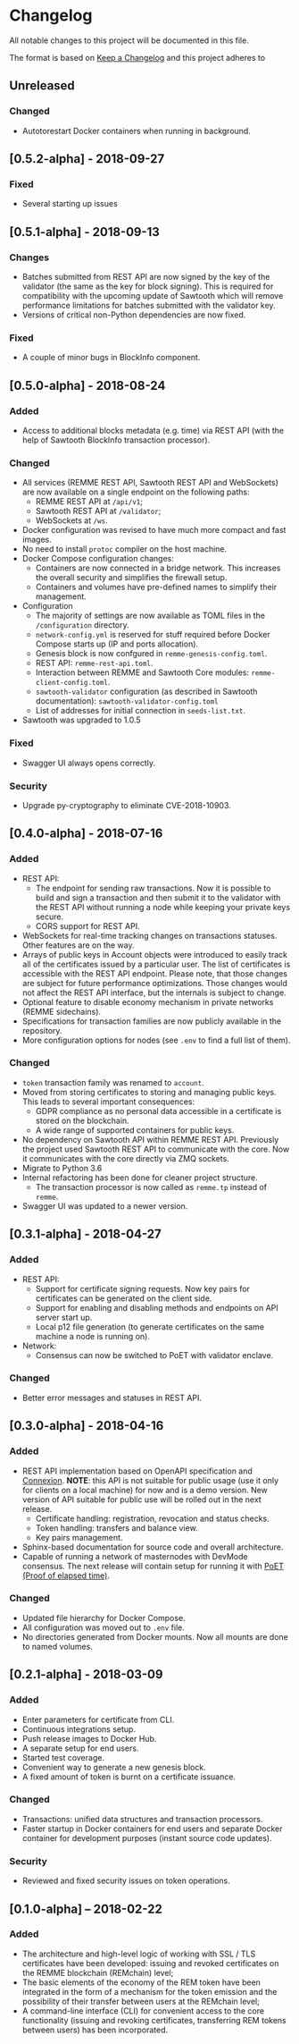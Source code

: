 # Changelog
All notable changes to this project will be documented in this file.

The format is based on [Keep a Changelog](http://keepachangelog.com/en/1.0.0/)
and this project adheres to

## Unreleased
### Changed
- Autotorestart Docker containers when running in background.

## [0.5.2-alpha] - 2018-09-27
### Fixed
- Several starting up issues

## [0.5.1-alpha] - 2018-09-13
### Changes
- Batches submitted from REST API are now signed by the key of the validator (the same as the key for
  block signing). This is required for compatibility with the upcoming update of Sawtooth which will
  remove performance limitations for batches submitted with the validator key.
- Versions of critical non-Python dependencies are now fixed.
### Fixed
- A couple of minor bugs in BlockInfo component.

## [0.5.0-alpha] - 2018-08-24
### Added
- Access to additional blocks metadata (e.g. time) via REST API (with the help of Sawtooth BlockInfo transaction
  processor).
### Changed
- All services (REMME REST API, Sawtooth REST API and WebSockets) are now available on a single endpoint on the
  following paths:
  - REMME REST API at `/api/v1`;
  - Sawtooth REST API at `/validator`;
  - WebSockets at `/ws`.
- Docker configuration was revised to have much more compact and fast images.
- No need to install `protoc` compiler on the host machine.
- Docker Compose configuration changes:
  - Containers are now connected in a bridge network. This increases the overall security and simplifies the
    firewall setup.
  - Containers and volumes have pre-defined names to simplify their management.
- Configuration
  - The majority of settings are now available as TOML files in the `/configuration` directory.
  - `network-config.yml` is reserved for stuff required before Docker Compose starts up (IP and ports allocation).
  - Genesis block is now confgured in `remme-genesis-config.toml`.
  - REST API: `remme-rest-api.toml`.
  - Interaction between REMME and Sawtooth Core modules: `remme-client-config.toml`.
  - `sawtooth-validator` configuration (as described in Sawtooth documentation): `sawtooth-validator-config.toml`
  - List of addresses for initial connection in `seeds-list.txt`.
- Sawtooth was upgraded to 1.0.5
### Fixed
- Swagger UI always opens correctly.
### Security
- Upgrade py-cryptography to eliminate CVE-2018-10903.

## [0.4.0-alpha] - 2018-07-16
### Added
- REST API:
  - The endpoint for sending raw transactions. Now it is possible to build and sign a transaction and then submit it to
  the validator with the REST API without running a node while keeping your private keys secure.
  - CORS support for REST API.
- WebSockets for real-time tracking changes on transactions statuses. Other features are on the way.
- Arrays of public keys in Account objects were introduced to easily track all of the certificates issued by a
particular user. The list of certificates is accessible with the REST API endpoint. Please note, that those
changes are subject for future performance optimizations. Those changes would not affect the REST API interface, but the
internals is subject to change.
- Optional feature to disable economy mechanism in private networks (REMME sidechains).
- Specifications for transaction families are now publicly available in the repository.
- More configuration options for nodes (see `.env` to find a full list of them).
### Changed
- `token` transaction family was renamed to `account`.
- Moved from storing certificates to storing and managing public keys. This leads to several important consequences:
  - GDPR compliance as no personal data accessible in a certificate is stored on the blockchain.
  - A wide range of supported containers for public keys.
- No dependency on Sawtooth API within REMME REST API. Previously the project used Sawtooth REST API to communicate with
the core. Now it communicates with the core directly via ZMQ sockets.
- Migrate to Python 3.6
- Internal refactoring has been done for cleaner project structure.
  - The transaction processor is now called as `remme.tp` instead of `remme`.
- Swagger UI was updated to a newer version.

## [0.3.1-alpha] - 2018-04-27
### Added
- REST API:
  - Support for certificate signing requests. Now key pairs for certificates can be generated on the client side.
  - Support for enabling and disabling methods and endpoints on API server start up.
  - Local p12 file generation (to generate certificates on the same machine a node is running on).
- Network:
  - Consensus can now be switched to PoET with validator enclave.
### Changed
- Better error messages and statuses in REST API.

## [0.3.0-alpha] - 2018-04-16
### Added
- REST API implementation based on OpenAPI specification and [Connexion](https://github.com/zalando/connexion).
**NOTE**: this API is not suitable for public usage (use it only for clients on a local machine) for now and is a demo
version. New version of API suitable for public use will be rolled out in the next release.
  - Certificate handling: registration, revocation and status checks.
  - Token handling: transfers and balance view.
  - Key pairs management.
- Sphinx-based documentation for source code and overall architecture.
- Capable of running a network of masternodes with DevMode consensus. The next release will contain setup for running it
 with [PoET (Proof of elapsed time)](https://sawtooth.hyperledger.org/docs/core/releases/1.0.1/architecture/poet.html).
### Changed
- Updated file hierarchy for Docker Compose.
- All configuration was moved out to `.env` file.
- No directories generated from Docker mounts. Now all mounts are done to named volumes.

## [0.2.1-alpha] - 2018-03-09
### Added
- Enter parameters for certificate from CLI.
- Continuous integrations setup.
- Push release images to Docker Hub.
- A separate setup for end users.
- Started test coverage.
- Convenient way to generate a new genesis block.
- A fixed amount of token is burnt on a certificate issuance.
### Changed
- Transactions: unified data structures and transaction processors.
- Faster startup in Docker containers for end users and separate Docker container for development purposes (instant
source code updates).
### Security
- Reviewed and fixed security issues on token operations.

## [0.1.0-alpha] – 2018-02-22
### Added
- The architecture and high-level logic of working with SSL / TLS certificates have been developed: issuing and revoked
certificates on the REMME blockchain (REMchain) level;
- The basic elements of the economy of the REM token have been integrated in the form of a mechanism for the token
emission and the possibility of their transfer between users at the REMchain level;
- A command-line interface (CLI) for convenient access to the core functionality (issuing and revoking certificates,
transferring REM tokens between users) has been incorporated.
